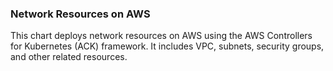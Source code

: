 ### Network Resources on AWS
This chart deploys network resources on AWS using the AWS Controllers for Kubernetes (ACK) framework.
 It includes VPC, subnets, security groups, and other related resources.


